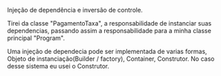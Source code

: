Injeção de dependência e inversão de controle.

Tirei da classe "PagamentoTaxa", a responsabilidade de instanciar suas dependencias, passando assim a responsabilidade para a minha classe principal "Program".

Uma injeção de dependecia pode ser implementada de varias formas, Objeto de instanciação(Builder / factory), Container, Construtor.
No caso desse sistema eu usei o Construtor.